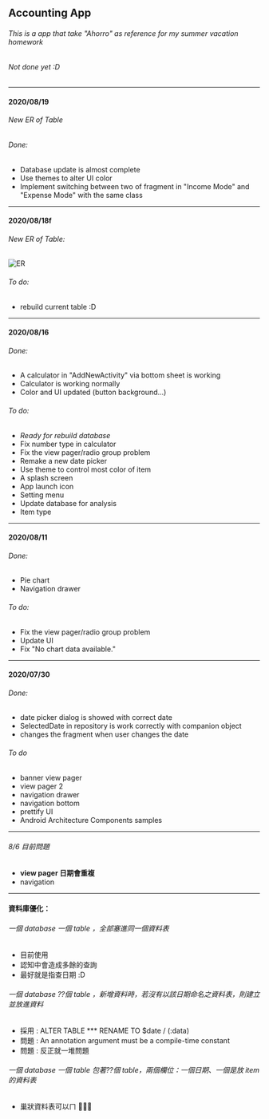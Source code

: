 ## Accounting App
###### This is a app that take "Ahorro" as reference for my summer vacation homework 
###### Not done yet :D
-------
#### 2020/08/19
###### New ER of Table
###### Done: 
- Database update is almost complete
- Use themes to alter UI color
- Implement switching between two of fragment in "Income Mode" and "Expense Mode" with the same class
-------
#### 2020/08/18f
###### New ER of Table:
![ER](https://cdn.discordapp.com/attachments/744849098926063667/745182833617928232/unknown.png)
###### To do: 
- rebuild current table :D 

-------
#### 2020/08/16
###### Done:
- A calculator in "AddNewActivity" via bottom sheet is working
- Calculator is working normally
- Color and UI updated (button background...)
###### To do:
- *Ready for rebuild database*
- Fix number type in calculator 
- Fix the view pager/radio group problem
- Remake a new date picker
- Use theme to control most color of item
- A splash screen
- App launch icon
- Setting menu
- Update database for analysis
- Item type
-------
#### 2020/08/11
###### Done:
- Pie chart
- Navigation drawer
###### To do:
- Fix the view pager/radio group problem
- Update UI
- Fix "No chart data available."
-------
#### 2020/07/30
###### Done:
- date picker dialog is showed with correct date
- SelectedDate in repository is work correctly with companion object
- changes the fragment when user changes the date
###### To do
- banner view pager
- view pager 2
- navigation drawer
- navigation bottom
- prettify UI
- Android Architecture Components samples
-------
###### 8/6 目前問題 
- **view pager 日期會重複**
- navigation 
------
#### 資料庫優化：
###### 一個 database 一個 table ，全部塞進同一個資料表
- 目前使用
- 認知中會造成多餘的查詢
- 最好就是指查日期 :D
###### 一個 database ??個 table ，新增資料時，若沒有以該日期命名之資料表，則建立並放進資料
- 採用 : ALTER TABLE *** RENAME TO $date / (:data)
- 問題 : An annotation argument must be a compile-time constant
- 問題 : 反正就一堆問題
###### 一個 database 一個 table 包著??個 table，兩個欄位：一個日期、一個是放 item 的資料表
- 巢狀資料表可以ㄇ 🤔🤔🤔
